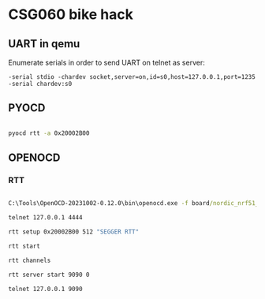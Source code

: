 
# CSG060 bike hack

## UART in qemu

Enumerate serials in order to send UART on telnet as server:

`-serial stdio -chardev socket,server=on,id=s0,host=127.0.0.1,port=1235 -serial chardev:s0`

## PYOCD

```bash

pyocd rtt -a 0x20002B00

```

## OPENOCD

### RTT

```cmd

C:\Tools\OpenOCD-20231002-0.12.0\bin\openocd.exe -f board/nordic_nrf51_dap.cfg

telnet 127.0.0.1 4444

rtt setup 0x20002B00 512 "SEGGER RTT"

rtt start

rtt channels

rtt server start 9090 0

telnet 127.0.0.1 9090

```
